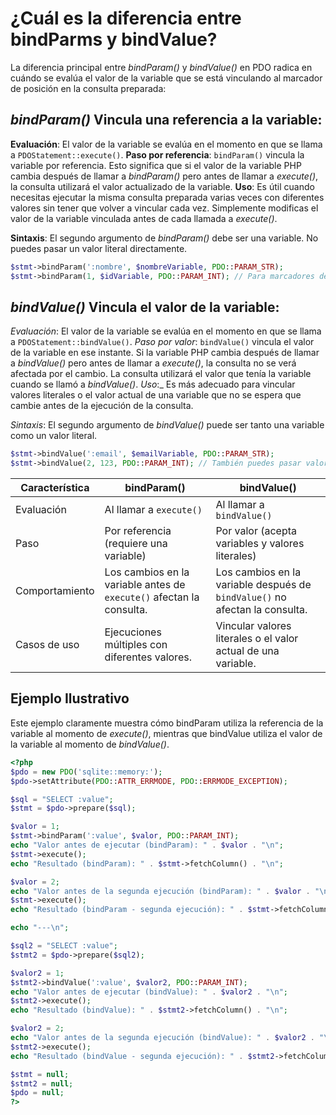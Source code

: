 # ¿Cuál es la diferencia entre bindParms y bindValue?

La diferencia principal entre _bindParam()_ y _bindValue()_ en PDO radica en cuándo se evalúa el valor de la variable que se está vinculando al marcador de posición en la consulta preparada:



## _bindParam()_ Vincula una referencia a la variable:

__Evaluación__: El valor de la variable se evalúa en el momento en que se llama a ```PDOStatement::execute()```.
__Paso por referencia__: ```bindParam()``` vincula la variable por referencia. Esto significa que si el valor de la variable PHP cambia después de llamar a _bindParam()_ pero antes de llamar a _execute()_, la consulta utilizará el valor actualizado de la variable.
__Uso__: Es útil cuando necesitas ejecutar la misma consulta preparada varias veces con diferentes valores sin tener que volver a vincular cada vez. Simplemente modificas el valor de la variable vinculada antes de cada llamada a _execute()_.

__Sintaxis__:
El segundo argumento de _bindParam()_ debe ser una variable. No puedes pasar un valor literal directamente.

```php
$stmt->bindParam(':nombre', $nombreVariable, PDO::PARAM_STR);
$stmt->bindParam(1, $idVariable, PDO::PARAM_INT); // Para marcadores de posición con signo de interrogación
```





## _bindValue()_ Vincula el valor de la variable:

_Evaluación_: El valor de la variable se evalúa en el momento en que se llama a ```PDOStatement::bindValue()```.
_Paso por valor_: ```bindValue()``` vincula el valor de la variable en ese instante. Si la variable PHP cambia después de llamar a _bindValue()_ pero antes de llamar a _execute()_, la consulta no se verá afectada por el cambio. La consulta utilizará el valor que tenía la variable cuando se llamó a _bindValue()_.
_Uso_:_ Es más adecuado para vincular valores literales o el valor actual de una variable que no se espera que cambie antes de la ejecución de la consulta.

_Sintaxis_:
El segundo argumento de _bindValue()_ puede ser tanto una variable como un valor literal.

```php
$stmt->bindValue(':email', $emailVariable, PDO::PARAM_STR);
$stmt->bindValue(2, 123, PDO::PARAM_INT); // También puedes pasar valores literales
```





| Característica | bindParam()                                    | bindValue()                                      |
|----------------|------------------------------------------------|--------------------------------------------------|
| Evaluación     | Al llamar a `execute()`                        | Al llamar a `bindValue()`                        |
| Paso           | Por referencia (requiere una variable)        | Por valor (acepta variables y valores literales) |
| Comportamiento | Los cambios en la variable antes de `execute()` afectan la consulta. | Los cambios en la variable después de `bindValue()` no afectan la consulta. |
| Casos de uso   | Ejecuciones múltiples con diferentes valores.  | Vincular valores literales o el valor actual de una variable. |



## Ejemplo Ilustrativo
Este ejemplo claramente muestra cómo bindParam utiliza la referencia de la variable al momento de _execute()_, mientras que bindValue utiliza el valor de la variable al momento de _bindValue()_.


```php
<?php
$pdo = new PDO('sqlite::memory:');
$pdo->setAttribute(PDO::ATTR_ERRMODE, PDO::ERRMODE_EXCEPTION);

$sql = "SELECT :value";
$stmt = $pdo->prepare($sql);

$valor = 1;
$stmt->bindParam(':value', $valor, PDO::PARAM_INT);
echo "Valor antes de ejecutar (bindParam): " . $valor . "\n";
$stmt->execute();
echo "Resultado (bindParam): " . $stmt->fetchColumn() . "\n";

$valor = 2;
echo "Valor antes de la segunda ejecución (bindParam): " . $valor . "\n";
$stmt->execute();
echo "Resultado (bindParam - segunda ejecución): " . $stmt->fetchColumn() . "\n";

echo "---\n";

$sql2 = "SELECT :value";
$stmt2 = $pdo->prepare($sql2);

$valor2 = 1;
$stmt2->bindValue(':value', $valor2, PDO::PARAM_INT);
echo "Valor antes de ejecutar (bindValue): " . $valor2 . "\n";
$stmt2->execute();
echo "Resultado (bindValue): " . $stmt2->fetchColumn() . "\n";

$valor2 = 2;
echo "Valor antes de la segunda ejecución (bindValue): " . $valor2 . "\n";
$stmt2->execute();
echo "Resultado (bindValue - segunda ejecución): " . $stmt2->fetchColumn() . "\n";

$stmt = null;
$stmt2 = null;
$pdo = null;
?>
```

